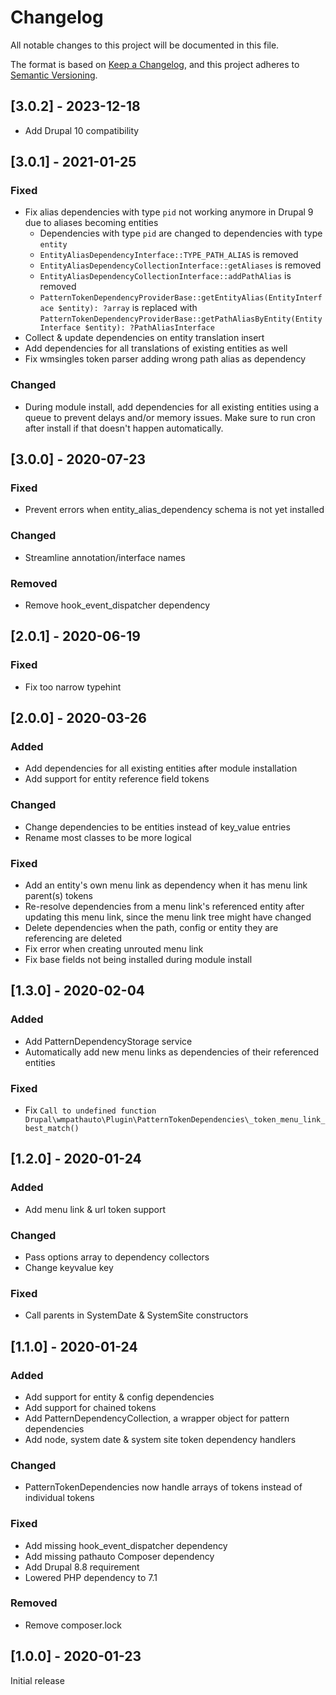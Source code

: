 # Changelog
All notable changes to this project will be documented in this file.

The format is based on [Keep a Changelog](https://keepachangelog.com/en/1.0.0/),
and this project adheres to [Semantic Versioning](https://semver.org/spec/v2.0.0.html).

## [3.0.2] - 2023-12-18
- Add Drupal 10 compatibility

## [3.0.1] - 2021-01-25
### Fixed
- Fix alias dependencies with type `pid` not working anymore in Drupal 9 due to aliases becoming entities
  - Dependencies with type `pid` are changed to dependencies with type `entity`
  - `EntityAliasDependencyInterface::TYPE_PATH_ALIAS` is removed
  - `EntityAliasDependencyCollectionInterface::getAliases` is removed
  - `EntityAliasDependencyCollectionInterface::addPathAlias` is removed
  - `PatternTokenDependencyProviderBase::getEntityAlias(EntityInterface $entity): ?array` is replaced with 
    `PatternTokenDependencyProviderBase::getPathAliasByEntity(EntityInterface $entity): ?PathAliasInterface`
- Collect & update dependencies on entity translation insert
- Add dependencies for all translations of existing entities as well
- Fix wmsingles token parser adding wrong path alias as dependency

### Changed
- During module install, add dependencies for all existing entities using a queue to prevent delays and/or memory 
  issues. Make sure to run cron after install if that doesn't happen automatically.

## [3.0.0] - 2020-07-23
### Fixed
- Prevent errors when entity_alias_dependency schema is not yet installed

### Changed
- Streamline annotation/interface names

### Removed
- Remove hook_event_dispatcher dependency

## [2.0.1] - 2020-06-19
### Fixed
- Fix too narrow typehint

## [2.0.0] - 2020-03-26
### Added
- Add dependencies for all existing entities after module installation
- Add support for entity reference field tokens

### Changed
- Change dependencies to be entities instead of key_value entries
- Rename most classes to be more logical

### Fixed
- Add an entity's own menu link as dependency when it has menu link parent(s) tokens
- Re-resolve dependencies from a menu link's referenced entity after updating this menu link,
since the menu link tree might have changed
- Delete dependencies when the path, config or entity they are referencing are deleted
- Fix error when creating unrouted menu link
- Fix base fields not being installed during module install

## [1.3.0] - 2020-02-04
### Added
- Add PatternDependencyStorage service
- Automatically add new menu links as dependencies of their referenced
  entities

### Fixed
- Fix `Call to undefined function
  Drupal\wmpathauto\Plugin\PatternTokenDependencies\_token_menu_link_best_match()`

## [1.2.0] - 2020-01-24
### Added
- Add menu link & url token support

### Changed
- Pass options array to dependency collectors
- Change keyvalue key

### Fixed
- Call parents in SystemDate & SystemSite constructors

## [1.1.0] - 2020-01-24
### Added
- Add support for entity & config dependencies
- Add support for chained tokens
- Add PatternDependencyCollection, a wrapper object for pattern
  dependencies
- Add node, system date & system site token dependency handlers

### Changed
- PatternTokenDependencies now handle arrays of tokens instead of
  individual tokens

### Fixed
- Add missing hook_event_dispatcher dependency
- Add missing pathauto Composer dependency
- Add Drupal 8.8 requirement
- Lowered PHP dependency to 7.1

### Removed
- Remove composer.lock

## [1.0.0] - 2020-01-23
Initial release
